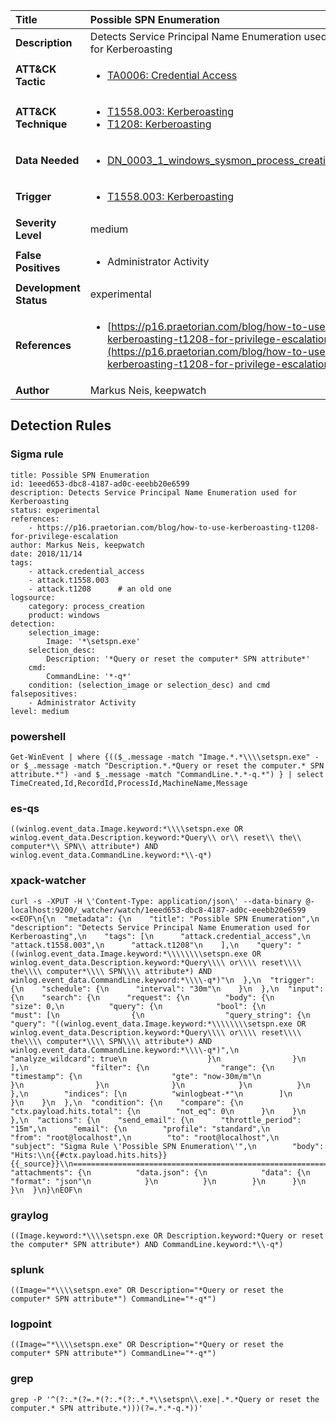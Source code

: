 | Title                    | Possible SPN Enumeration       |
|:-------------------------|:------------------|
| **Description**          | Detects Service Principal Name Enumeration used for Kerberoasting |
| **ATT&amp;CK Tactic**    |  <ul><li>[TA0006: Credential Access](https://attack.mitre.org/tactics/TA0006)</li></ul>  |
| **ATT&amp;CK Technique** | <ul><li>[T1558.003: Kerberoasting](https://attack.mitre.org/techniques/T1558.003)</li><li>[T1208: Kerberoasting](https://attack.mitre.org/techniques/T1208)</li></ul>  |
| **Data Needed**          | <ul><li>[DN_0003_1_windows_sysmon_process_creation](../Data_Needed/DN_0003_1_windows_sysmon_process_creation.md)</li></ul>  |
| **Trigger**              | <ul><li>[T1558.003: Kerberoasting](../Triggers/T1558.003.md)</li></ul>  |
| **Severity Level**       | medium |
| **False Positives**      | <ul><li>Administrator Activity</li></ul>  |
| **Development Status**   | experimental |
| **References**           | <ul><li>[https://p16.praetorian.com/blog/how-to-use-kerberoasting-t1208-for-privilege-escalation](https://p16.praetorian.com/blog/how-to-use-kerberoasting-t1208-for-privilege-escalation)</li></ul>  |
| **Author**               | Markus Neis, keepwatch |


## Detection Rules

### Sigma rule

```
title: Possible SPN Enumeration
id: 1eeed653-dbc8-4187-ad0c-eeebb20e6599
description: Detects Service Principal Name Enumeration used for Kerberoasting
status: experimental
references:
    - https://p16.praetorian.com/blog/how-to-use-kerberoasting-t1208-for-privilege-escalation
author: Markus Neis, keepwatch
date: 2018/11/14
tags:
    - attack.credential_access
    - attack.t1558.003
    - attack.t1208      # an old one
logsource:
    category: process_creation
    product: windows
detection:
    selection_image:
        Image: '*\setspn.exe'
    selection_desc:
        Description: '*Query or reset the computer* SPN attribute*'
    cmd:
        CommandLine: '*-q*'
    condition: (selection_image or selection_desc) and cmd
falsepositives:
    - Administrator Activity
level: medium

```





### powershell
    
```
Get-WinEvent | where {(($_.message -match "Image.*.*\\\\setspn.exe" -or $_.message -match "Description.*.*Query or reset the computer.* SPN attribute.*") -and $_.message -match "CommandLine.*.*-q.*") } | select TimeCreated,Id,RecordId,ProcessId,MachineName,Message
```


### es-qs
    
```
((winlog.event_data.Image.keyword:*\\\\setspn.exe OR winlog.event_data.Description.keyword:*Query\\ or\\ reset\\ the\\ computer*\\ SPN\\ attribute*) AND winlog.event_data.CommandLine.keyword:*\\-q*)
```


### xpack-watcher
    
```
curl -s -XPUT -H \'Content-Type: application/json\' --data-binary @- localhost:9200/_watcher/watch/1eeed653-dbc8-4187-ad0c-eeebb20e6599 <<EOF\n{\n  "metadata": {\n    "title": "Possible SPN Enumeration",\n    "description": "Detects Service Principal Name Enumeration used for Kerberoasting",\n    "tags": [\n      "attack.credential_access",\n      "attack.t1558.003",\n      "attack.t1208"\n    ],\n    "query": "((winlog.event_data.Image.keyword:*\\\\\\\\setspn.exe OR winlog.event_data.Description.keyword:*Query\\\\ or\\\\ reset\\\\ the\\\\ computer*\\\\ SPN\\\\ attribute*) AND winlog.event_data.CommandLine.keyword:*\\\\-q*)"\n  },\n  "trigger": {\n    "schedule": {\n      "interval": "30m"\n    }\n  },\n  "input": {\n    "search": {\n      "request": {\n        "body": {\n          "size": 0,\n          "query": {\n            "bool": {\n              "must": [\n                {\n                  "query_string": {\n                    "query": "((winlog.event_data.Image.keyword:*\\\\\\\\setspn.exe OR winlog.event_data.Description.keyword:*Query\\\\ or\\\\ reset\\\\ the\\\\ computer*\\\\ SPN\\\\ attribute*) AND winlog.event_data.CommandLine.keyword:*\\\\-q*)",\n                    "analyze_wildcard": true\n                  }\n                }\n              ],\n              "filter": {\n                "range": {\n                  "timestamp": {\n                    "gte": "now-30m/m"\n                  }\n                }\n              }\n            }\n          }\n        },\n        "indices": [\n          "winlogbeat-*"\n        ]\n      }\n    }\n  },\n  "condition": {\n    "compare": {\n      "ctx.payload.hits.total": {\n        "not_eq": 0\n      }\n    }\n  },\n  "actions": {\n    "send_email": {\n      "throttle_period": "15m",\n      "email": {\n        "profile": "standard",\n        "from": "root@localhost",\n        "to": "root@localhost",\n        "subject": "Sigma Rule \'Possible SPN Enumeration\'",\n        "body": "Hits:\\n{{#ctx.payload.hits.hits}}{{_source}}\\n================================================================================\\n{{/ctx.payload.hits.hits}}",\n        "attachments": {\n          "data.json": {\n            "data": {\n              "format": "json"\n            }\n          }\n        }\n      }\n    }\n  }\n}\nEOF\n
```


### graylog
    
```
((Image.keyword:*\\\\setspn.exe OR Description.keyword:*Query or reset the computer* SPN attribute*) AND CommandLine.keyword:*\\-q*)
```


### splunk
    
```
((Image="*\\\\setspn.exe" OR Description="*Query or reset the computer* SPN attribute*") CommandLine="*-q*")
```


### logpoint
    
```
((Image="*\\\\setspn.exe" OR Description="*Query or reset the computer* SPN attribute*") CommandLine="*-q*")
```


### grep
    
```
grep -P '^(?:.*(?=.*(?:.*(?:.*.*\\setspn\\.exe|.*.*Query or reset the computer.* SPN attribute.*)))(?=.*.*-q.*))'
```



